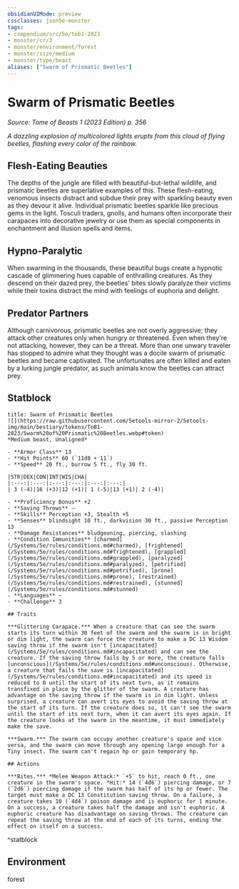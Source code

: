 ```yaml
---
obsidianUIMode: preview
cssclasses: json5e-monster
tags:
- compendium/src/5e/tob1-2023
- monster/cr/3
- monster/environment/forest
- monster/size/medium
- monster/type/beast
aliases: ["Swarm of Prismatic Beetles"]
---
```

# Swarm of Prismatic Beetles
*Source: Tome of Beasts 1 (2023 Edition) p. 356*  

*A dazzling explosion of multicolored lights erupts from this cloud of flying beetles, flashing every color of the rainbow.*

## Flesh-Eating Beauties

The depths of the jungle are filled with beautiful-but-lethal wildlife, and prismatic beetles are superlative examples of this. These flesh-eating, venomous insects distract and subdue their prey with sparkling beauty even as they devour it alive. Individual prismatic beetles sparkle like precious gems in the light. Tosculi traders, gnolls, and humans often incorporate their carapaces into decorative jewelry or use them as special components in enchantment and illusion spells and items.

## Hypno-Paralytic

When swarming in the thousands, these beautiful bugs create a hypnotic cascade of glimmering hues capable of enthralling creatures. As they descend on their dazed prey, the beetles' bites slowly paralyze their victims while their toxins distract the mind with feelings of euphoria and delight.

## Predator Partners

Although carnivorous, prismatic beetles are not overly aggressive; they attack other creatures only when hungry or threatened. Even when they're not attacking, however, they can be a threat. More than one unwary traveler has stopped to admire what they thought was a docile swarm of prismatic beetles and became captivated. The unfortunates are often killed and eaten by a lurking jungle predator, as such animals know the beetles can attract prey.

## Statblock

```ad-statblock
title: Swarm of Prismatic Beetles
![](https://raw.githubusercontent.com/5etools-mirror-2/5etools-img/main/bestiary/tokens/ToB1-2023/Swarm%20of%20Prismatic%20Beetles.webp#token)
*Medium beast, Unaligned*

- **Armor Class** 13
- **Hit Points** 60 (`11d8 + 11`)
- **Speed** 20 ft., burrow 5 ft., fly 30 ft.

|STR|DEX|CON|INT|WIS|CHA|
|:---:|:---:|:---:|:---:|:---:|:---:|
| 3 (-4)|16 (+3)|12 (+1)| 1 (-5)|13 (+1)| 2 (-4)|

- **Proficiency Bonus** +2
- **Saving Throws** ⏤
- **Skills** Perception +3, Stealth +5
- **Senses** blindsight 10 ft., darkvision 30 ft., passive Perception 13
- **Damage Resistances** bludgeoning, piercing, slashing
- **Condition Immunities** [charmed](/Systems/5e/rules/conditions.md#charmed), [frightened](/Systems/5e/rules/conditions.md#frightened), [grappled](/Systems/5e/rules/conditions.md#grappled), [paralyzed](/Systems/5e/rules/conditions.md#paralyzed), [petrified](/Systems/5e/rules/conditions.md#petrified), [prone](/Systems/5e/rules/conditions.md#prone), [restrained](/Systems/5e/rules/conditions.md#restrained), [stunned](/Systems/5e/rules/conditions.md#stunned)
- **Languages** —
- **Challenge** 3

## Traits

***Glittering Carapace.*** When a creature that can see the swarm starts its turn within 30 feet of the swarm and the swarm is in bright or dim light, the swarm can force the creature to make a DC 13 Wisdom saving throw if the swarm isn't [incapacitated](/Systems/5e/rules/conditions.md#incapacitated) and can see the creature. If the saving throw fails by 5 or more, the creature falls [unconscious](/Systems/5e/rules/conditions.md#unconscious). Otherwise, a creature that fails the save is [incapacitated](/Systems/5e/rules/conditions.md#incapacitated) and its speed is reduced to 0 until the start of its next turn, as it remains transfixed in place by the glitter of the swarm. A creature has advantage on the saving throw if the swarm is in dim light. Unless surprised, a creature can avert its eyes to avoid the saving throw at the start of its turn. If the creature does so, it can't see the swarm until the start of its next turn, when it can avert its eyes again. If the creature looks at the swarm in the meantime, it must immediately make the save.

***Swarm.*** The swarm can occupy another creature's space and vice versa, and the swarm can move through any opening large enough for a Tiny insect. The swarm can't regain hp or gain temporary hp.

## Actions

***Bites.*** *Melee Weapon Attack:* `+5` to hit, reach 0 ft., one creature in the swarm's space. *Hit:* 14 (`4d6`) piercing damage, or 7 (`2d6`) piercing damage if the swarm has half of its hp or fewer. The target must make a DC 13 Constitution saving throw. On a failure, a creature takes 10 (`4d4`) poison damage and is euphoric for 1 minute. On a success, a creature takes half the damage and isn't euphoric. A euphoric creature has disadvantage on saving throws. The creature can repeat the saving throw at the end of each of its turns, ending the effect on itself on a success.
```
^statblock

## Environment

forest